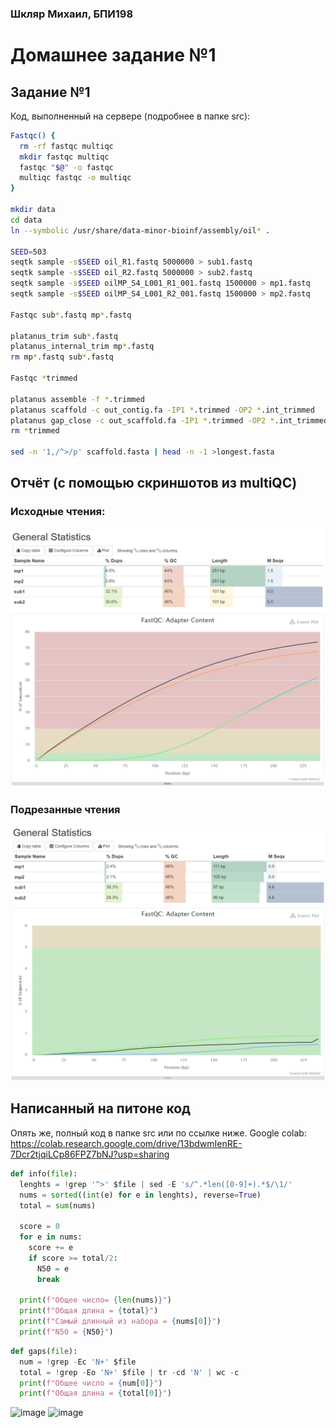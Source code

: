 ### Шкляр Михаил, БПИ198
# Домашнее задание №1

## Задание №1
Код, выполненный на сервере (подробнее в папке src):
```bash
Fastqc() {
  rm -rf fastqc multiqc
  mkdir fastqc multiqc
  fastqc "$@" -o fastqc
  multiqc fastqc -o multiqc
}

mkdir data
cd data
ln --symbolic /usr/share/data-minor-bioinf/assembly/oil* .

SEED=503
seqtk sample -s$SEED oil_R1.fastq 5000000 > sub1.fastq
seqtk sample -s$SEED oil_R2.fastq 5000000 > sub2.fastq
seqtk sample -s$SEED oilMP_S4_L001_R1_001.fastq 1500000 > mp1.fastq
seqtk sample -s$SEED oilMP_S4_L001_R2_001.fastq 1500000 > mp2.fastq

Fastqc sub*.fastq mp*.fastq

platanus_trim sub*.fastq
platanus_internal_trim mp*.fastq
rm mp*.fastq sub*.fastq

Fastqc *trimmed

platanus assemble -f *.trimmed
platanus scaffold -c out_contig.fa -IP1 *.trimmed -OP2 *.int_trimmed
platanus gap_close -c out_scaffold.fa -IP1 *.trimmed -OP2 *.int_trimmed
rm *trimmed

sed -n '1,/^>/p' scaffold.fasta | head -n -1 >longest.fasta
```

## Отчёт (с помощью скриншотов из multiQC)
### Исходные чтения:
![](image1.png)
![](image2.png)

### Подрезанные чтения
![](image3.png)
![](image4.png)

## Написанный на питоне код
Опять же, полный код в папке src или по ссылке ниже.
Google colab: https://colab.research.google.com/drive/13bdwmIenRE-7Dcr2tjqiLCp86FPZ7bNJ?usp=sharing

```python
def info(file):
  lenghts = !grep '^>' $file | sed -E 's/^.*len([0-9]+).*$/\1/'
  nums = sorted((int(e) for e in lenghts), reverse=True)
  total = sum(nums)

  score = 0
  for e in nums:
    score += e
    if score >= total/2:
      N50 = e
      break

  print(f"Общее число= {len(nums)}")
  print(f"Общая длина = {total}")
  print(f"Самый длинный из набора = {nums[0]}")
  print(f"N50 = {N50}")
```

```python
def gaps(file):
  num = !grep -Ec 'N+' $file
  total = !grep -Eo 'N+' $file | tr -cd 'N' | wc -c
  print(f"Общее число = {num[0]}")
  print(f"Общая длина = {total[0]}")
```
![image](https://user-images.githubusercontent.com/65617930/147085186-6c48d2cf-f86d-4b9e-86af-9db049a1c13a.png)
![image](https://user-images.githubusercontent.com/65617930/147085201-4dec27b3-4535-401f-b5c0-04055aaf30ad.png)
